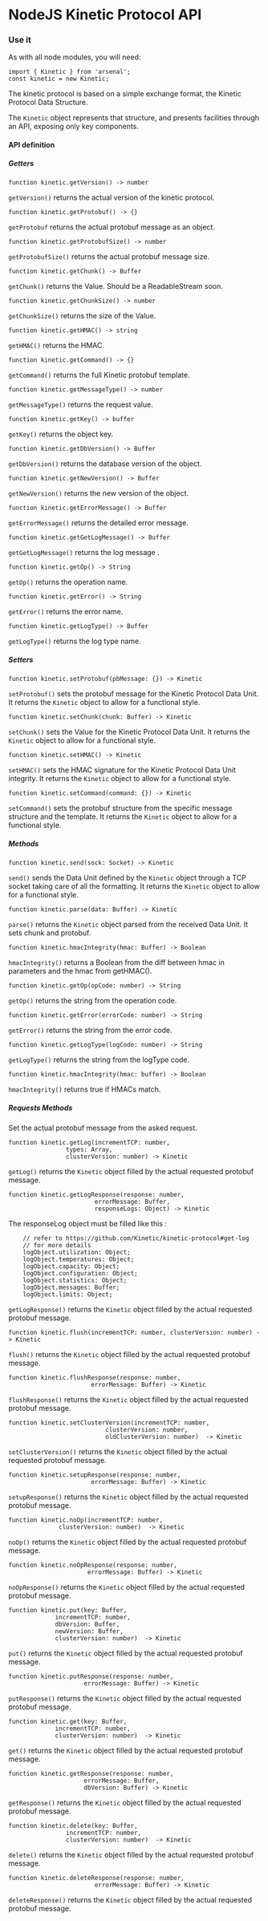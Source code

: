 # NodeJS Kinetic Protocol API

### Use it

As with all node modules, you will need:
```node
import { Kinetic } from 'arsenal';
const kinetic = new Kinetic;
```
The kinetic protocol is based on a simple exchange format, the Kinetic Protocol
Data Structure.

The `Kinetic` object represents that structure, and presents facilities through
an API, exposing only key components.

#### API definition

##### Getters

```node
function kinetic.getVersion() -> number
```
`getVersion()` returns the actual version of the kinetic protocol.

```node
function kinetic.getProtobuf() -> {}
```
`getProtobuf` returns the actual protobuf message as an object.

```node
function kinetic.getProtobufSize() -> number
```
`getProtobufSize()` returns the actual protobuf message size.

```node
function kinetic.getChunk() -> Buffer
```
`getChunk()` returns the Value. Should be a ReadableStream soon.

```node
function kinetic.getChunkSize() -> number
```
`getChunkSize()` returns the size of the Value.

```node
function kinetic.getHMAC() -> string
```
`getHMAC()` returns the HMAC.

```node
function kinetic.getCommand() -> {}
```
`getCommand()` returns the full Kinetic protobuf template.

```node
function kinetic.getMessageType() -> number
```
`getMessageType()` returns the request value.

```node
function kinetic.getKey() -> buffer
```
`getKey()` returns the object key.

```node
function kinetic.getDbVersion() -> Buffer
```
`getDbVersion()` returns the database version of the object.

```node
function kinetic.getNewVersion() -> Buffer
```
`getNewVersion()` returns the new version of the object.

```node
function kinetic.getErrorMessage() -> Buffer
```
`getErrorMessage()` returns the detailed error message.

```node
function kinetic.getGetLogMessage() -> Buffer
```
`getGetLogMessage()` returns the log message .

```node
function kinetic.getOp() -> String
```
`getOp()` returns the operation name.

```node
function kinetic.getError() -> String
```
`getError()` returns the error name.

```node
function kinetic.getLogType() -> Buffer
```
`getLogType()` returns the log type name.

##### Setters

```node
function kinetic.setProtobuf(pbMessage: {}) -> Kinetic
```
`setProtobuf()` sets the protobuf message for the Kinetic Protocol Data Unit.
It returns the `Kinetic` object to allow for a functional style.

```node
function kinetic.setChunk(chunk: Buffer) -> Kinetic
```
`setChunk()` sets the Value for the Kinetic Protocol Data Unit.
It returns the `Kinetic` object to allow for a functional style.

```node
function kinetic.setHMAC() -> Kinetic
```
`setHMAC()` sets the HMAC signature for the Kinetic Protocol Data Unit integrity.
It returns the `Kinetic` object to allow for a functional style.

```node
function kinetic.setCommand(command: {}) -> Kinetic
```
`setCommand()` sets the protobuf structure from the specific message structure
and the template.
It returns the `Kinetic` object to allow for a functional style.

##### Methods
```node
function kinetic.send(sock: Socket) -> Kinetic
```
`send()` sends the Data Unit defined by the `Kinetic` object through a TCP
socket taking care of all the formatting. It returns the `Kinetic` object to
allow for a functional style.

```node
function kinetic.parse(data: Buffer) -> Kinetic
```
`parse()` returns the `Kinetic` object parsed from the received Data Unit. It
sets chunk and protobuf.

```node
function kinetic.hmacIntegrity(hmac: Buffer) -> Boolean
```
`hmacIntegrity()` returns a Boolean from the diff between hmac in parameters and
the hmac from getHMAC().

```node
function kinetic.getOp(opCode: number) -> String
```
`getOp()` returns the string from the operation code.

```node
function kinetic.getError(errorCode: number) -> String
```
`getError()` returns the string from the error code.

```node
function kinetic.getLogType(logCode: number) -> String
```
`getLogType()` returns the string from the logType code.

```node
function kinetic.hmacIntegrity(hmac: buffer) -> Boolean
```
`hmacIntegrity()` returns true if HMACs match.

##### Requests Methods

Set the actual protobuf message from the asked request.

```node
function kinetic.getLog(incrementTCP: number,
                types: Array,
                clusterVersion: number) -> Kinetic
```
`getLog()` returns the `Kinetic` object filled by the actual requested
protobuf message.

```node
function kinetic.getLogResponse(response: number,
                        errorMessage: Buffer,
                        responseLogs: Object) -> Kinetic
```

The responseLog object must be filled like this :

```node
    // refer to https://github.com/Kinetic/kinetic-protocol#get-log
    // for more details
    logObject.utilization: Object;
    logObject.temperatures: Object;
    logObject.capacity: Object;
    logObject.configuration: Object;
    logObject.statistics: Object;
    logObject.messages: Buffer;
    logObject.limits: Object;
```

`getLogResponse()` returns the `Kinetic` object filled by the actual requested
protobuf message.

```node
function kinetic.flush(incrementTCP: number, clusterVersion: number) -> Kinetic
```
`flush()` returns the `Kinetic` object filled by the actual requested
protobuf message.

```node
function kinetic.flushResponse(response: number,
                       errorMessage: Buffer) -> Kinetic
```
`flushResponse()` returns the `Kinetic` object filled by the actual requested
protobuf message.

```node
function kinetic.setClusterVersion(incrementTCP: number,
                           clusterVersion: number,
                           oldClusterVersion: number)  -> Kinetic
```
`setClusterVersion()` returns the `Kinetic` object filled by the actual requested
protobuf message.

```node
function kinetic.setupResponse(response: number,
                       errorMessage: Buffer) -> Kinetic
```
`setupResponse()` returns the `Kinetic` object filled by the actual requested
protobuf message.

```node
function kinetic.noOp(incrementTCP: number,
              clusterVersion: number)  -> Kinetic
```
`noOp()` returns the `Kinetic` object filled by the actual requested
protobuf message.

```node
function kinetic.noOpResponse(response: number,
                      errorMessage: Buffer) -> Kinetic
```
`noOpResponse()` returns the `Kinetic` object filled by the actual requested
protobuf message.

```node
function kinetic.put(key: Buffer,
             incrementTCP: number,
             dbVersion: Buffer,
             newVersion: Buffer,
             clusterVersion: number)  -> Kinetic
```
`put()` returns the `Kinetic` object filled by the actual requested
protobuf message.

```node
function kinetic.putResponse(response: number,
                     errorMessage: Buffer) -> Kinetic
```
`putResponse()` returns the `Kinetic` object filled by the actual requested
protobuf message.


```node
function kinetic.get(key: Buffer,
             incrementTCP: number,
             clusterVersion: number)  -> Kinetic
```
`get()` returns the `Kinetic` object filled by the actual requested
protobuf message.

```node
function kinetic.getResponse(response: number,
                     errorMessage: Buffer,
                     dbVersion: Buffer) -> Kinetic
```
`getResponse()` returns the `Kinetic` object filled by the actual requested
protobuf message.

```node
function kinetic.delete(key: Buffer,
                incrementTCP: number,
                clusterVersion: number)  -> Kinetic
```
`delete()` returns the `Kinetic` object filled by the actual requested
protobuf message.

```node
function kinetic.deleteResponse(response: number,
                        errorMessage: Buffer) -> Kinetic
```
`deleteResponse()` returns the `Kinetic` object filled by the actual requested
protobuf message.
